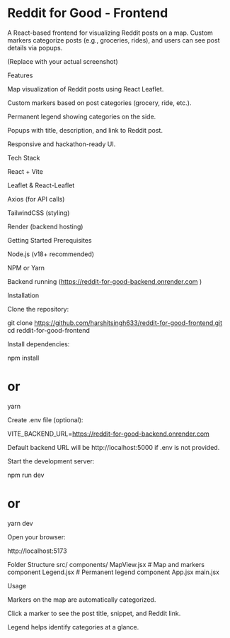 # Reddit for Good - Frontend

A React-based frontend for visualizing Reddit posts on a map. Custom markers categorize posts (e.g., groceries, rides), and users can see post details via popups.


(Replace with your actual screenshot)

Features

Map visualization of Reddit posts using React Leaflet.

Custom markers based on post categories (grocery, ride, etc.).

Permanent legend showing categories on the side.

Popups with title, description, and link to Reddit post.

Responsive and hackathon-ready UI.

Tech Stack

React + Vite

Leaflet & React-Leaflet

Axios (for API calls)

TailwindCSS (styling)

Render (backend hosting)

Getting Started
Prerequisites

Node.js (v18+ recommended)

NPM or Yarn

Backend running (https://reddit-for-good-backend.onrender.com
)

Installation

Clone the repository:

git clone https://github.com/harshitsingh633/reddit-for-good-frontend.git
cd reddit-for-good-frontend


Install dependencies:

npm install
# or
yarn


Create .env file (optional):

VITE_BACKEND_URL=https://reddit-for-good-backend.onrender.com


Default backend URL will be http://localhost:5000 if .env is not provided.

Start the development server:

npm run dev
# or
yarn dev


Open your browser:

http://localhost:5173

Folder Structure
src/
  components/
    MapView.jsx        # Map and markers component
    Legend.jsx         # Permanent legend component
  App.jsx
  main.jsx

Usage

Markers on the map are automatically categorized.

Click a marker to see the post title, snippet, and Reddit link.

Legend helps identify categories at a glance.
